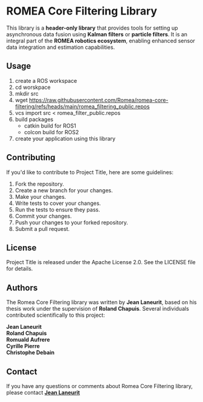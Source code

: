 # ROMEA Core Filtering Library

This library is a **header-only library** that provides tools for setting up asynchronous data fusion using **Kalman filters** or **particle filters**. It is an integral part of the **ROMEA robotics ecosystem**, enabling enhanced sensor data integration and estimation capabilities.

## **Usage**

1. create a ROS workspace
2. cd worskpace
3. mkdir src
4. wget https://raw.githubusercontent.com/Romea/romea-core-filtering/refs/heads/main/romea_filtering_public.repos
5. vcs import src < romea_filter_public.repos
6. build packages
   - catkin build for ROS1
   - colcon build for ROS2
7. create your application using this library

## **Contributing**

If you'd like to contribute to Project Title, here are some guidelines:

1. Fork the repository.
2. Create a new branch for your changes.
3. Make your changes.
4. Write tests to cover your changes.
5. Run the tests to ensure they pass.
6. Commit your changes.
7. Push your changes to your forked repository.
8. Submit a pull request.

## **License**

Project Title is released under the Apache License 2.0. See the LICENSE file for details.

## **Authors**

The Romea Core Filtering library was written by **Jean Laneurit**, based on his thesis work under the supervision of **Roland Chapuis**. Several individuals contributed scientifically to this project:

**Jean Laneurit**  
**Roland Chapuis**  
**Romuald Aufrere**  
**Cyrille Pierre**  
**Christophe Debain**  

## **Contact**

If you have any questions or comments about Romea Core Filtering library, please contact **[Jean Laneurit](mailto:jean.laneurit@inrae.fr)** 
